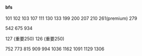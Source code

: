 #### bfs

101 102 103 107 111 130 133 199 200 207 210 261(premium) 279

542 675 934

127 (重要250) 126 (重要250) 

752 773 815 909 994 1036 1162 1091 1129 1306